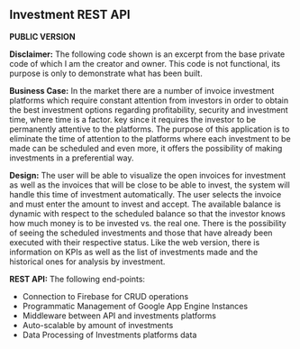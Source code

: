 ## Investment REST API
**PUBLIC VERSION**

**Disclaimer:** The following code shown is an excerpt from the base private code of which I am the creator and owner. This code is not functional, its purpose is only to demonstrate what has been built.

**Business Case:** In the market there are a number of invoice investment platforms which require constant attention from investors in order to obtain the best investment options regarding profitability, security and investment time, where time is a factor. key since it requires the investor to be permanently attentive to the platforms. The purpose of this application is to eliminate the time of attention to the platforms where each investment to be made can be scheduled and even more, it offers the possibility of making investments in a preferential way.

**Design:** The user will be able to visualize the open invoices for investment as well as the invoices that will be close to be able to invest, the system will handle this time of investment automatically. The user selects the invoice and must enter the amount to invest and accept. The available balance is dynamic with respect to the scheduled balance so that the investor knows how much money is to be invested vs. the real one. There is the possibility of seeing the scheduled investments and those that have already been executed with their respective status. Like the web version, there is information on KPIs as well as the list of investments made and the historical ones for analysis by investment.

**REST API:** The following end-points:
- Connection to Firebase for CRUD operations
- Programmatic Management of Google App Engine Instances
- Middleware between API and investments platforms
- Auto-scalable by amount of investments
- Data Processing of Investments platforms data
